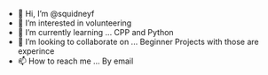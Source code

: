 - 👋 Hi, I’m @squidneyf
- 👀 I’m interested in volunteering 
- 🌱 I’m currently learning ... CPP and Python
- 💞️ I’m looking to collaborate on ... Beginner Projects with those are experince
- 📫 How to reach me ... By email

<!---
squidneyf/squidneyf is a ✨ special ✨ repository because its `README.md` (this file) appears on your GitHub profile.
You can click the Preview link to take a look at your changes.
--->
